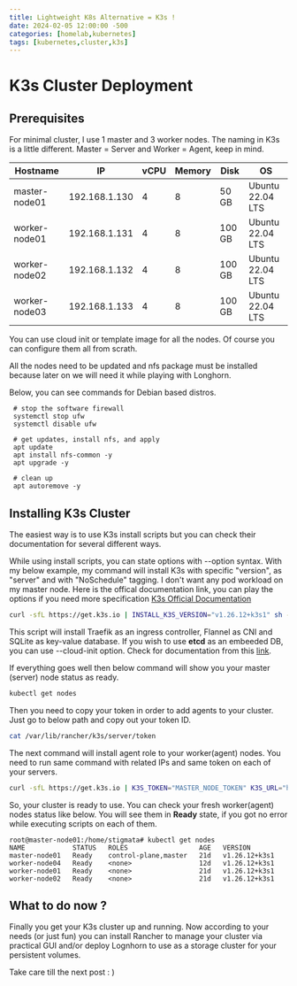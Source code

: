 ```yaml
---
title: Lightweight K8s Alternative = K3s !
date: 2024-02-05 12:00:00 -500
categories: [homelab,kubernetes]
tags: [kubernetes,cluster,k3s]
---
```

# K3s Cluster Deployment


## Prerequisites

For minimal cluster, I use 1 master and 3 worker nodes. The naming in K3s is a little different. Master = Server and Worker = Agent, keep in mind.

|Hostname|IP|vCPU|Memory|Disk|OS|
|---|---|---|---|---|---|
|master-node01|192.168.1.130|4|8|50 GB|Ubuntu 22.04 LTS|
|worker-node01|192.168.1.131|4|8|100 GB|Ubuntu 22.04 LTS|
|worker-node02|192.168.1.132|4|8|100 GB|Ubuntu 22.04 LTS|
|worker-node03|192.168.1.133|4|8|100 GB|Ubuntu 22.04 LTS|


You can use cloud init or template image for all the nodes. Of course you can configure them all from scrath.

All the nodes need to be updated and nfs package must be installed because later on we will need it while playing with Longhorn.

Below, you can see commands for Debian based distros.
~~~
 # stop the software firewall
 systemctl stop ufw
 systemctl disable ufw

 # get updates, install nfs, and apply
 apt update
 apt install nfs-common -y
 apt upgrade -y

 # clean up
 apt autoremove -y
~~~


## Installing K3s Cluster

The easiest way is to use K3s install scripts but you can check their documentation for several different ways. 

While using install scripts, you can state options with --option syntax. With my below example, my command will install K3s with specific "version", as "server" and with "NoSchedule" tagging. I don't want any pod workload on my master node. Here is the offical documentation link, you can play the options if you need more specification [K3s Official Documentation](https://docs.k3s.io/installation/configuration)

~~~bash
curl -sfL https://get.k3s.io | INSTALL_K3S_VERSION="v1.26.12+k3s1" sh -s - server --node-taint 'node-role.kubernetes.io/master=true:NoSchedule'
~~~  

This script will install Traefik as an ingress controller, Flannel as CNI and SQLite as key-value database. If you wish to use **etcd** as an embeeded DB, you can use --cloud-init option. Check for documentation from this [link](https://docs.k3s.io/datastore/ha-embedded?_highlight=etcd).

If everything goes well then below command will show you your master (server) node status as ready.
~~~bash
kubectl get nodes
~~~ 
Then you need to copy your token in order to add agents to your cluster. Just go to below path and copy out your token ID. 

~~~bash
cat /var/lib/rancher/k3s/server/token
~~~

The next command will install agent role to your worker(agent) nodes. You need to run same command with related IPs and same token on each of your servers.

~~~bash
curl -sfL https://get.k3s.io | K3S_TOKEN="MASTER_NODE_TOKEN" K3S_URL="https://MASTER_NODE_IP:6443" K3S_NODE_NAME="worker-node01" INSTALL_K3S_VERSION="v1.26.12+k3s1" sh -
~~~

So, your cluster is ready to use. You can check your fresh worker(agent) nodes status like below. You will see them in **Ready** state, if you got no error while executing scripts on each of them. 

~~~
root@master-node01:/home/stigmata# kubectl get nodes
NAME            STATUS   ROLES                  AGE   VERSION
master-node01   Ready    control-plane,master   21d   v1.26.12+k3s1
worker-node04   Ready    <none>                 12d   v1.26.12+k3s1
worker-node01   Ready    <none>                 21d   v1.26.12+k3s1
worker-node02   Ready    <none>                 21d   v1.26.12+k3s1
~~~

## What to do now ? 

Finally you get your K3s cluster up and running. Now according to your needs (or just fun) you can install Rancher to manage your cluster via practical GUI and/or deploy Lognhorn to use as a storage cluster for your persistent volumes. 

Take care till the next post : )
